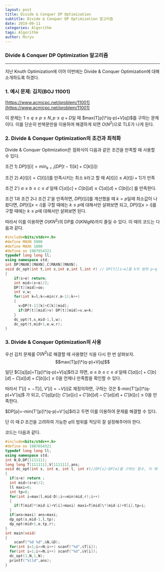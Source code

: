 ```yaml
---
layout: post
title: Divide & Conquer DP Optimization
subtitle: Divide & Conquer DP Optimization 알고리즘
date: 2019-09-11
categories: Algorithm
tags: Algorithm
author: Miryu
---
```

### Divide & Conquer DP Optimization 알고리즘
---

지난 Knuth Optimization에 이어 이번에는 Divide & Conquer Optimization에 대해 소개하도록 하겠다.

### 1. 예시 문제: 김치(BOJ 11001)
[https://www.acmicpc.net/problem/11001](https://www.acmicpc.net/problem/11001)

이 문제는 $1 \leq q \leq p \leq N, p \leq q+D$일 때 $max(T[p]\*(q-p)+V[q])$를 구하는 문제이다.
이를 단순히 반복문만을 이용하여 해결하게 되면 $O(N^2)$으로 TLE가 나게 된다.

### 2. Divide & Conquer Optimization의 조건과 최적화
Divide & Conquer Optimization은 점화식이 다음과 같은 조건을 만족할 때 사용할 수 있다.

조건 1)
$DP[t][i]=min_{k<i}(DP[t-1][k]+C[k][i])$

조건 2)
$A[t][i]=C[t][i]$를 만족시키는 최소 $k$라고 할 때 $A[t][i] \leq A[t][i+1]$가 만족

조건 2')
$a \leq b \leq c \leq d$ 일때 $C[a][c]+C[b][d] \leq C[a][d]+C[b][c]$ 를 만족한다.


조건 1과 조건 2나 조건 2'을 만족하면, $DP[t][i]$를 계산했을 때 $k=p$일때 최소값이 나왔다면, $DP[t][x<i]$를 구할 때에는 $k \leq p$에 대해서만 살펴보면 되고, $DP[t][x>i]$를 구할 때에는 $k \le p$에 대해서만 살펴보면 된다.

따라서 이를 이용하면 $O(KN^{2})$의 DP를 $O(KNlgN)$까지 줄일 수 있다. 이 때의 코드는 다음과 같다.

```cpp
#include<bits/stdc++.h>
#define MAXN 5000
#define MAXK 1000
#define oo 1987654321
typedef long long ll;
using namespace std;
int DP[MAXK][MAXN],C[MAXN][MAXN];
void dc_opt(int t,int s,int e,int l,int r) // DP[t][s~e]를 k의 범위 p~q 내에서 계산한다.
{
    if(s>e) return;
    int mid=(s+e)/2;
    DP[t][mid]=oo;
    int v,w;
    for(int k=l;k<=min(r,m-1);k++)
    {
      v=DP[t-1][k]+C[k][mid];
      if(DP[t][mid]>v) DP[t][mid]=v,w=k;
    }
    dc_opt(t,s,mid-1,l,w);
    dc_opt(t,mid+1,e,w,r);
}
```

### 3. Divide & Conquer Optimization의 사용

우선 김치 문제를 $O(N^{2})$로 해결할 때 사용했던 식을 다시 한 번 살펴보자.
$$max(T[p]\*(q-p)+V[q]$$

일단 $C[q][p]=T[p]\*(q-p)+V[q]$라고 하면, $a \leq b \leq c \leq d$ 일때  $C[a][c]+C[b][d]-C[a][d]+C[b][c] \le 0$을 언제나 만족함을 확인할 수 있다.

따라서 $T'[i]=-T[i]$, $V'[i]=-V[i]$로 재정의하면, 구하는 것은 $-min(T'[p]\*(q-p)+V'[q]$ 가 되고, $C'[q][p]$는 $C'[a][c]+C'[b][d]-C'[a][d]+C'[b][c] \leq 0$을 만족한다.

$DP[p]=-min(T'[p]\*(q-p)+V'[q]$라고 두면 이를 이용하여 문제를 해결할 수 있다.

단 이 때 $D$ 조건을 고려하여 가능한 $q$의 범위를 적당히 잘 설정해주어야 한다.

코드는 다음과 같다.

```cpp
#include<bits/stdc++.h>
#define oo 1987654321
typedef long long ll;
using namespace std;
int N,D,DP[111111];
long long T[111111],V[111111],ans;
void dc_opt(int s, int e, int l, int r)//DP[s]~DP[e]를 구하는 함수, 이 때 k의 범위
{
  if(s>e) return ;
  int mid=(s+e)/2;
  ll maxi=0;
  int tp=0;
  for(int i=max(l,mid-D);i<=min(mid,r);i++)
  {
    if(T[mid]*(mid-i)+V[i]>maxi) maxi=T[mid]\*(mid-i)+V[i],tp=i;
  }
  if(ans<maxi) ans=maxi;
  dp_opt(s,mid-1,l,tp);
  dp_opt(mid+1,e,tp,r);
}
int main(void)
{
 	scanf("%d %d",&N,&D);
  for(int i=1;i<=N;i++) scanf("%d",&T[i]);
  for(int i=1;i<=N;i++) scanf("%d",&V[i]);
  dc_opt(1,N,1,N);
  printf("%lld",ans);
}

```
